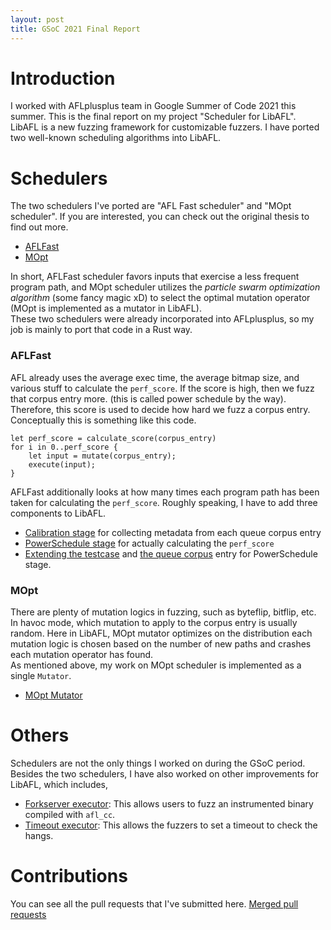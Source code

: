 ```yaml
---
layout: post
title: GSoC 2021 Final Report
---
```


# Introduction
I worked with AFLplusplus team in Google Summer of Code 2021 this summer. This is the final report on my project "Scheduler for LibAFL". LibAFL is a new fuzzing framework for customizable fuzzers. I have ported two well-known scheduling algorithms into LibAFL.

# Schedulers
The two schedulers I've ported are "AFL Fast scheduler" and "MOpt scheduler". If you are interested, you can check out the original thesis to find out more.  
- [AFLFast](https://mboehme.github.io/paper/CCS16.pdf)  
- [MOpt](https://www.usenix.org/system/files/sec19-lyu.pdf)  

In short, AFLFast scheduler favors inputs that exercise a less frequent program path, and MOpt scheduler utilizes the *particle swarm optimization algorithm* (some fancy magic xD) to select the optimal mutation operator (MOpt is implemented as a mutator in LibAFL).   
These two schedulers were already incorporated into AFLplusplus, so my job is mainly to port that code in a Rust way.  

### AFLFast
AFL already uses the average exec time, the average bitmap size, and various stuff to calculate the `perf_score`. If the score is high, then we fuzz that corpus entry more. (this is called power schedule by the way). Therefore, this score is used to decide how hard we fuzz a corpus entry. Conceptually this is something like this code. 
```
let perf_score = calculate_score(corpus_entry)
for i in 0..perf_score {
    let input = mutate(corpus_entry);
    execute(input);
}
```
AFLFast additionally looks at how many times each program path has been taken for calculating the `perf_score`. Roughly speaking, I have to add three components to LibAFL.

- [Calibration stage](https://github.com/AFLplusplus/LibAFL/blob/main/libafl/src/stages/calibrate.rs) for collecting metadata from each queue corpus entry
- [PowerSchedule stage](https://github.com/AFLplusplus/LibAFL/blob/main/libafl/src/stages/power.rs) for actually calculating the `perf_score`
- [Extending the testcase](https://github.com/AFLplusplus/LibAFL/blob/main/libafl/src/corpus/testcase.rs) and [the queue corpus](https://github.com/AFLplusplus/LibAFL/blob/main/libafl/src/corpus/powersched.rs) entry for PowerSchedule stage.

### MOpt
There are plenty of mutation logics in fuzzing, such as byteflip, bitflip, etc. In havoc mode, which mutation to apply to the corpus entry is usually random. Here in LibAFL, MOpt mutator optimizes on the distribution each mutation logic is chosen based on the number of new paths and crashes each mutation operator has found.  
As mentioned above, my work on MOpt scheduler is implemented as a single `Mutator`.
- [MOpt Mutator](https://github.com/AFLplusplus/LibAFL/blob/main/libafl/src/mutators/mopt_mutator.rs)

# Others
Schedulers are not the only things I worked on during the GSoC period. Besides the two schedulers, I have also worked on other improvements for LibAFL, which includes,

- [Forkserver executor](https://github.com/AFLplusplus/LibAFL/blob/main/libafl/src/executors/forkserver.rs): This allows users to fuzz an instrumented binary compiled with `afl_cc`.
- [Timeout executor](https://github.com/AFLplusplus/LibAFL/blob/main/libafl/src/executors/timeout.rs): This allows the fuzzers to set a timeout to check the hangs.

# Contributions
You can see all the pull requests that I've submitted here.
[Merged pull requests](https://github.com/AFLplusplus/LibAFL/pulls?q=is%3Apr+author%3Atokatoka+is%3Amerged)
